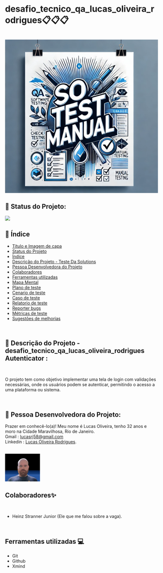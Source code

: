 # desafio_tecnico_qa_lucas_oliveira_rodrigues📋📋📋
<br/>

 <img src="assets/desafio imagem QA.webp" >

<br/>

## 📌 Status do Projeto:

<img src="http://img.shields.io/static/v1?label=STATUS&message=concluido&color=GREEN&style=for-the-badge"/> 

<br/>

## 📌 Índice 
* [Título e Imagem de capa](https://github.com/russo1992/desafio_tecnico_qa_lucas_oliveira_rodrigues#desafio_tecnico_qa_lucas_oliveira_rodrigues)
* [Status do Projeto](https://github.com/russo1992/desafio_tecnico_qa_lucas_oliveira_rodrigues#-status-do-projeto)
* [Índice](https://github.com/russo1992/desafio_tecnico_qa_lucas_oliveira_rodrigues#-%C3%ADndice)
* [Descrição do Projeto - Teste Da Solutions](https://github.com/russo1992/desafio_tecnico_qa_lucas_oliveira_rodrigues#-descri%C3%A7%C3%A3o-do-projeto---desafio_tecnico_qa_lucas_oliveira_rodrigues-autenticator-)
* [Pessoa Desenvolvedora do Projeto](https://github.com/russo1992/desafio_tecnico_qa_lucas_oliveira_rodrigues#-pessoa-desenvolvedora-do-projeto)
* [Colaboradores](https://github.com/russo1992/desafio_tecnico_qa_lucas_oliveira_rodrigues#colaboradores)
* [Ferramentas utilizadas](https://github.com/russo1992/desafio_tecnico_qa_lucas_oliveira_rodrigues#ferramentas-utilizadas-)
* [Mapa Mental](https://github.com/russo1992/desafio_tecnico_qa_lucas_oliveira_rodrigues/blob/main/01MapaMental/MapaMental.md)
* [Plano de teste](https://github.com/russo1992/desafio_tecnico_qa_lucas_oliveira_rodrigues/blob/main/02PlanoDeTeste/PlanoDeTeste.md)
* [Cenario de teste](https://github.com/russo1992/desafio_tecnico_qa_lucas_oliveira_rodrigues/blob/main/03CenariosDeTeste/CenariosDeTeste.md)
* [Caso de teste](https://github.com/russo1992/desafio_tecnico_qa_lucas_oliveira_rodrigues/blob/main/04CasosDeTeste/CasosDeTeste.md)
* [Relatorio de teste](https://github.com/russo1992/desafio_tecnico_qa_lucas_oliveira_rodrigues/blob/main/05RelatorioDeTeste/RelatorioDeTeste.md)
* [Reporter bugs](https://github.com/russo1992/desafio_tecnico_qa_lucas_oliveira_rodrigues/blob/main/06ReportBug/ReportBug.md)
* [Métricas de teste](https://github.com/russo1992/desafio_tecnico_qa_lucas_oliveira_rodrigues/blob/main/07MetricasDeTeste/MetricasDeTeste.md)
* [Sugestões de melhorias](https://github.com/russo1992/desafio_tecnico_qa_lucas_oliveira_rodrigues/blob/main/08SugestoesDeMelhorias/SugestoesDeMelhorias.md)
  

<br/>


## 📌 Descrição do Projeto - desafio_tecnico_qa_lucas_oliveira_rodrigues Autenticator :
<br/>

O projeto tem como objetivo implementar uma tela de login com validações necessárias, onde os usuários podem se autenticar, permitindo o acesso a uma plataforma ou sistema.

<br/>


##  📌 Pessoa Desenvolvedora do Projeto:
Prazer em conhecê-lo(a)! Meu nome é Lucas Oliveira, tenho 32 anos e moro na Cidade Maravilhosa, Rio de Janeiro.<br />
Gmail : lucasrj58@gmail.com <br /> 
Linkedin : [Lucas Oliveira Rodrigues](https://www.linkedin.com/in/lucas-oliveira-rodrigues-07bb791b1/). <br />
<br/>

 <img src="assets/lukinas.png" width=115>

<br/>

## Colaboradores✨
<br/>

* Heinz Stranner Junior (Ele que me falou sobre a vaga).

<br/>

## Ferramentas utilizadas 💻

* Git
* Github
* Xmind
<br/>

